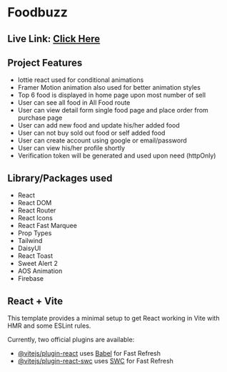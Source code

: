 # Foodbuzz

## Live Link: [Click Here](https://foodbuzz-rootnure.web.app)

## Project Features
- lottie react used for conditional animations
- Framer Motion animation also used for better animation styles
- Top 6 food is displayed in home page upon most number of sell
- User can see all food in All Food route
- User can view detail form single food page and place order from purchase page
- User can add new food and update his/her added food
- User can not buy sold out food or self added food
- User can create account using google or email/password
- User can view his/her profile shortly
- Verification token will be generated and used upon need (httpOnly)

## Library/Packages used
- React
- React DOM
- React Router
- React Icons
- React Fast Marquee
- Prop Types
- Tailwind
- DaisyUI
- React Toast
- Sweet Alert 2
- AOS Animation
- Firebase

## React + Vite

This template provides a minimal setup to get React working in Vite with HMR and some ESLint rules.

Currently, two official plugins are available:

- [@vitejs/plugin-react](https://github.com/vitejs/vite-plugin-react/blob/main/packages/plugin-react/README.md) uses [Babel](https://babeljs.io/) for Fast Refresh
- [@vitejs/plugin-react-swc](https://github.com/vitejs/vite-plugin-react-swc) uses [SWC](https://swc.rs/) for Fast Refresh
